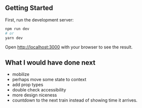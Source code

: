 ## Getting Started

First, run the development server:

```bash
npm run dev
# or
yarn dev
```

Open [http://localhost:3000](http://localhost:3000) with your browser to see the result.


## What I would have done next

- mobilize
- perhaps move some state to context
- add prop types
- double check accessibility
- more design niceness
- countdown to the next train instead of showing time it arrives. 
